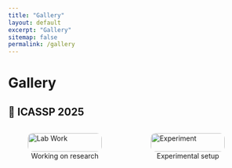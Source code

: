```yaml
---
title: "Gallery"
layout: default
excerpt: "Gallery"
sitemap: false
permalink: /gallery
---
```


# Gallery


<h2>📸 ICASSP 2025</h2>
<div style="display: flex; flex-wrap: wrap; gap: 20px;">
  <figure style="width: 30%;">
    <img src="{{ site.baseurl }}/_pages/images/photos/pic_1.jpeg" alt="Lab Work" style="width: 100%; border-radius: 10px;">
    <figcaption style="text-align: center;">Working on research</figcaption>
  </figure>
  <figure style="width: 30%;">
    <img src="{{ site.baseurl }}/_pages/images/photos/pic_2.jpeg" alt="Experiment" style="width: 100%; border-radius: 10px;">
    <figcaption style="text-align: center;">Experimental setup</figcaption>
  </figure>
</div>
